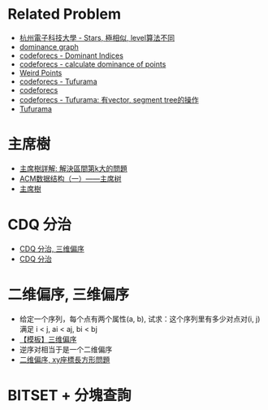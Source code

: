 # Related Problem
- [杭州電子科技大學 - Stars, 極相似, level算法不同](http://acm.hdu.edu.cn/showproblem.php?pid=1541)
- [dominance graph](https://codeforces.com/blog/entry/65140)
- [codeforecs - Dominant Indices](https://codeforces.com/problemset/problem/1009/F)
- [codeforecs - calculate dominance of points](https://codeforces.com/blog/entry/60745)
- [Weird Points](https://www.spoj.com/problems/DCEPC705/)
- [codeforecs - Tufurama](https://codeforces.com/contest/961/problem/E)
- [codeforecs](http://cfrp.azurewebsites.net/blog/entry/49743)
- [codeforecs - Tufurama: 有vector, segment tree的操作](https://codeforces.com/contest/961/submission/62313819)
- [Tufurama](https://blog.csdn.net/my_sunshine26/article/details/79831362)

# 主席樹
- [主席樹詳解: 解決區間第k大的問題](https://www.itread01.com/content/1549938961.html)
- [ACM数据结构（一）——主席树](https://www.jianshu.com/p/e1d46a714fa8)
- [主席樹](https://blog.sengxian.com/algorithms/president-tree)

# CDQ 分治
- [CDQ 分治, 三维偏序](https://oi-wiki.org/misc/cdq-divide/)
- [CDQ 分治](https://zhuanlan.zhihu.com/p/55322598)

# 二维偏序, 三维偏序
- 给定一个序列，每个点有两个属性(a, b), 试求：这个序列里有多少对点对(i, j)满足 i < j, ai < aj, bi < bj
- [【模板】三维偏序](https://www.luogu.org/problem/P3810)
- 逆序对相当于是一个二维偏序
- [二维偏序, xy座標長方形問題](https://zhuanlan.zhihu.com/p/55322598)

# BITSET + 分塊查詢
